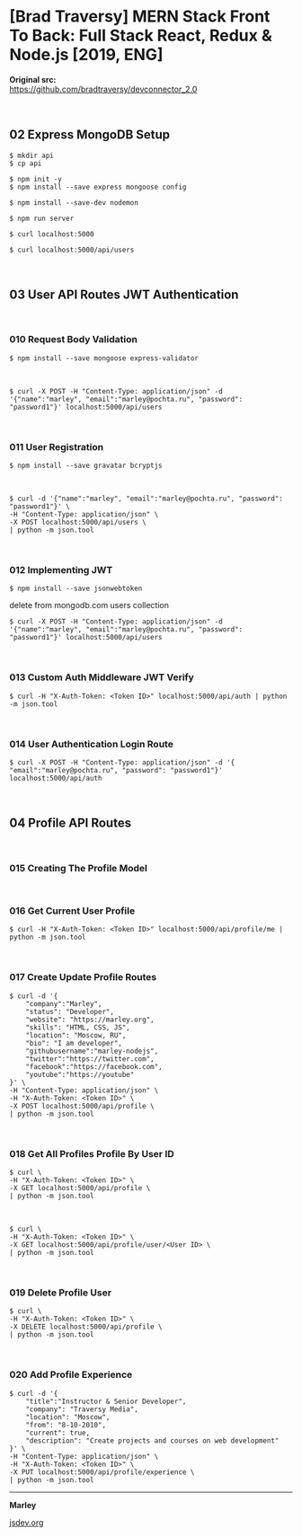 # [Brad Traversy] MERN Stack Front To Back: Full Stack React, Redux &amp; Node.js [2019, ENG]

**Original src:**  
https://github.com/bradtraversy/devconnector_2.0

<br/>

## 02 Express MongoDB Setup

    $ mkdir api
    $ cp api

    $ npm init -y
    $ npm install --save express mongoose config

    $ npm install --save-dev nodemon

    $ npm run server

    $ curl localhost:5000

    $ curl localhost:5000/api/users

<br/>

## 03 User API Routes JWT Authentication
 
<br/>

### 010 Request  Body Validation

    $ npm install --save mongoose express-validator

<br/>

    $ curl -X POST -H "Content-Type: application/json" -d '{"name":"marley", "email":"marley@pochta.ru", "password": "password1"}' localhost:5000/api/users

<br/>

### 011 User Registration

    $ npm install --save gravatar bcryptjs

<br/>

    $ curl -d '{"name":"marley", "email":"marley@pochta.ru", "password": "password1"}' \
    -H "Content-Type: application/json" \
    -X POST localhost:5000/api/users \
    | python -m json.tool

<br/>

### 012 Implementing JWT

    $ npm install --save jsonwebtoken

delete from mongodb.com users collection

    $ curl -X POST -H "Content-Type: application/json" -d '{"name":"marley", "email":"marley@pochta.ru", "password": "password1"}' localhost:5000/api/users

<br/>

### 013 Custom Auth Middleware JWT Verify

    $ curl -H "X-Auth-Token: <Token ID>" localhost:5000/api/auth | python -m json.tool

<br/>

### 014 User Authentication Login Route

    $ curl -X POST -H "Content-Type: application/json" -d '{ "email":"marley@pochta.ru", "password": "password1"}' localhost:5000/api/auth


<br/>

## 04 Profile API Routes

<br/>

### 015 Creating The Profile Model

<br/>

### 016 Get Current User Profile

    $ curl -H "X-Auth-Token: <Token ID>" localhost:5000/api/profile/me | python -m json.tool

<br/>

### 017 Create Update Profile Routes

    $ curl -d '{ 
        "company":"Marley",
        "status": "Developer",
        "website": "https://marley.org",
        "skills": "HTML, CSS, JS",
        "location": "Moscow, RU",
        "bio": "I am developer",
        "githubusername":"marley-nodejs",
        "twitter":"https://twitter.com",
        "facebook":"https://facebook.com",
        "youtube":"https://youtube"
    }' \
    -H "Content-Type: application/json" \
    -H "X-Auth-Token: <Token ID>" \
    -X POST localhost:5000/api/profile \
    | python -m json.tool


<br/>

### 018 Get All Profiles Profile By User ID

    $ curl \
    -H "X-Auth-Token: <Token ID>" \
    -X GET localhost:5000/api/profile \
    | python -m json.tool

<br/>

    $ curl \
    -H "X-Auth-Token: <Token ID>" \
    -X GET localhost:5000/api/profile/user/<User ID> \
    | python -m json.tool


<br/>

### 019 Delete Profile User

    $ curl \
    -H "X-Auth-Token: <Token ID>" \
    -X DELETE localhost:5000/api/profile \
    | python -m json.tool

<br/>

### 020 Add Profile Experience

    $ curl -d '{ 
        "title":"Instructor & Senior Developer",
        "company": "Traversy Media",
        "location": "Moscow",
        "from": "8-10-2010",
        "current": true,
        "description": "Create projects and courses on web development"
    }' \
    -H "Content-Type: application/json" \
    -H "X-Auth-Token: <Token ID>" \
    -X PUT localhost:5000/api/profile/experience \
    | python -m json.tool




---

**Marley**

<a href="https://jsdev.org">jsdev.org</a>
